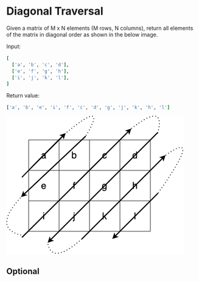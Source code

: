 # Diagonal Traversal 

Given a matrix of M x N elements (M rows, N columns), return all elements of the matrix in diagonal order as shown in the below image.

Input:

```ruby
[
  ['a', 'b', 'c', 'd'],
  ['e', 'f', 'g', 'h'],
  ['i', 'j', 'k', 'l'],
]
```

Return value:

```ruby
['a', 'b', 'e', 'i', 'f', 'c', 'd', 'g', 'j', 'k', 'h', 'l']
```

<!-- Image source 
https://drive.google.com/file/d/11SbGbOfT0m7d2Fmhs5xMYl61M9rIiVbA/view?usp=sharing
-->

![Diagonal Traversal example](images/matrix.png)



## Optional